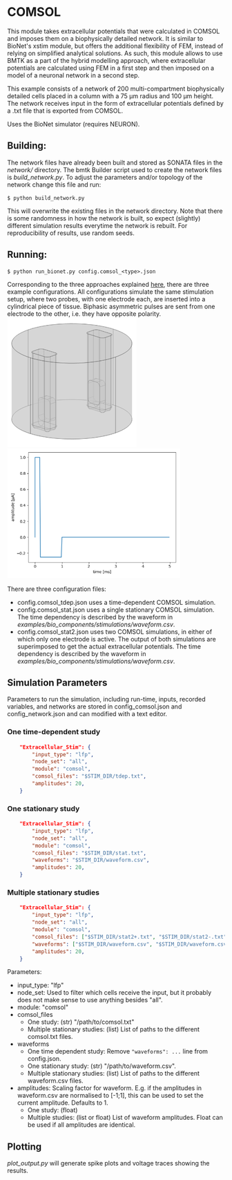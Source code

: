# COMSOL
This module takes extracellular potentials that were calculated in COMSOL and imposes them on a biophysically detailed network. 
It is similar to BioNet's xstim module, but offers the additional flexibility of FEM, instead of relying on simplified analytical solutions.
As such, this module allows to use BMTK as a part of the hybrid modelling approach, where extracellular potentials are calculated using FEM in a first step and then imposed on a model of a neuronal network in a second step.

This example consists of a network of 200 multi-compartment biophysically detailed cells placed in a column with a 75 µm radius and 100 µm height. 
The network receives input in the form of extracellular potentials defined by a .txt file that is exported from COMSOL. 

Uses the BioNet simulator (requires NEURON).


## Building:
The network files have already been built and stored as SONATA files in the *network/* directory. The bmtk Builder
script used to create the network files is *build_network.py*. To adjust the parameters and/or topology of the network
change this file and run:
```
$ python build_network.py
```
This will overwrite the existing files in the network directory. Note that there is some randomness in how the network
is built, so expect (slightly) different simulation results everytime the network is rebuilt. For reproducibility of results, use random seeds.

## Running:

```
$ python run_bionet.py config.comsol_<type>.json
```

Corresponding to the three approaches explained [here](docs/COMSOL.md), there are three example configurations.
All configurations simulate the same stimulation setup, where two probes, with one electrode each, are inserted into a cylindrical piece of tissue. 
Biphasic asymmetric pulses are sent from one electrode to the other, i.e. they have opposite polarity.  
<img src="doc/geometry.png" alt="drawing" height="300"/> <img src="doc/anodic_first.png" alt="drawing" height="300"/> 


There are three configuration files:

- config.comsol_tdep.json uses a time-dependent COMSOL simulation.
- config.comsol_stat.json uses a single stationary COMSOL simulation. The time dependency is described by the waveform in *examples/bio_components/stimulations/waveform.csv*.
- config.comsol_stat2.json uses two COMSOL simulations, in either of which only one electrode is active. The output of both simulations are superimposed to get the actual extracellular potentials. The time dependency is described by the waveform in *examples/bio_components/stimulations/waveform.csv*.


## Simulation Parameters
Parameters to run the simulation, including run-time, inputs, recorded variables, and networks are stored in config_comsol.json and config_network.json and can modified with a text editor.

### One time-dependent study

```json
    "Extracellular_Stim": {
        "input_type": "lfp",
        "node_set": "all",
        "module": "comsol",
        "comsol_files": "$STIM_DIR/tdep.txt",
        "amplitudes": 20,
    }
```

### One stationary study
```json
    "Extracellular_Stim": {
        "input_type": "lfp",
        "node_set": "all",
        "module": "comsol",
        "comsol_files": "$STIM_DIR/stat.txt",
        "waveforms": "$STIM_DIR/waveform.csv",
        "amplitudes": 20,
    }
```

### Multiple stationary studies
```json
    "Extracellular_Stim": {
        "input_type": "lfp",
        "node_set": "all",
        "module": "comsol",
        "comsol_files": ["$STIM_DIR/stat2+.txt", "$STIM_DIR/stat2-.txt"],
        "waveforms": ["$STIM_DIR/waveform.csv", "$STIM_DIR/waveform.csv"],
        "amplitudes": 20,
    }
```

Parameters:
- input_type: "lfp"
- node_set: Used to filter which cells receive the input, but it probably does not make sense to use anything besides "all".
- module: "comsol"
- comsol_files
    - One study: (str) "/path/to/comsol.txt"
    - Multiple stationary studies: (list) List of paths to the different comsol.txt files.
- waveforms
    - One time dependent study: Remove `"waveforms": ...` line from config.json.
    - One stationary study: (str) "/path/to/waveform.csv".
    - Multiple stationary studies: (list) List of paths to the different waveform.csv files.
- amplitudes: Scaling factor for waveform. E.g. if the amplitudes in waveform.csv are normalised to [-1;1], this can be used to set the current amplitude. Defaults to 1. 
    - One study: (float)
    - Multiple studies: (list or float) List of waveform amplitudes. Float can be used if all amplitudes are identical.


## Plotting

*plot_output.py* will generate spike plots and voltage traces showing the results.
